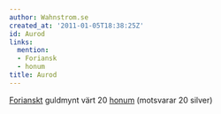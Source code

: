 ```yaml
---
author: Wahnstrom.se
created_at: '2011-01-05T18:38:25Z'
id: Aurod
links:
  mention:
  - Foriansk
  - honum
title: Aurod
---
```


[Forianskt] guldmynt värt 20 [honum] (motsvarar 20 silver)

  [Forianskt]: Foriansk
  [honum]: honum